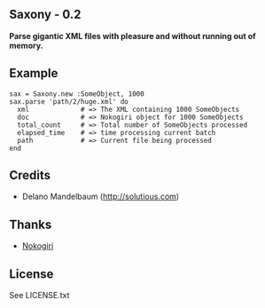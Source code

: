 ## Saxony - 0.2 ##

**Parse gigantic XML files with pleasure and without running out of memory.**

## Example ##
    
    sax = Saxony.new :SomeObject, 1000
    sax.parse 'path/2/huge.xml' do
      xml             # => The XML containing 1000 SomeObjects
      doc             # => Nokogiri object for 1000 SomeObjects
      total_count     # => Total number of SomeObjects processed
      elapsed_time    # => time processing current batch
      path            # => Current file being processed
    end
      
## Credits

* Delano Mandelbaum (http://solutious.com)


## Thanks 

* [Nokogiri](http://nokogiri.org/)

## License

See LICENSE.txt